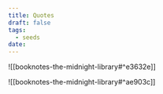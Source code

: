 ```yaml
---
title: Quotes
draft: false
tags:
  - seeds
date:
---
```

![[booknotes-the-midnight-library#^e3632e]]

![[booknotes-the-midnight-library#^ae903c]]